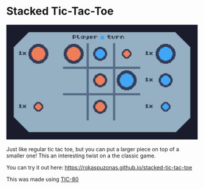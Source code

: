 # Stacked Tic-Tac-Toe

![Screenshot](./screenshot.png)

Just like regular tic tac toe, but you can put a larger piece on top of a
smaller one! This an interesting twist on a the classic game.

You can try it out here: https://rokaspuzonas.github.io/stacked-tic-tac-toe

This was made using [TIC-80](https://tic80.com)
